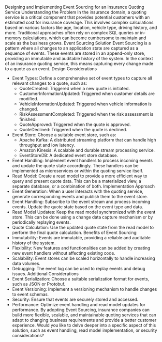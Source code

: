 Designing and Implementing Event Sourcing for an Insurance Quoting Service
Understanding the Problem
In the insurance domain, a quoting service is a critical component that provides potential customers with an estimated cost for insurance coverage. This involves complex calculations based on various factors like age, location, vehicle type, driving history, and more. Traditional approaches often rely on complex SQL queries or in-memory calculations, which can become cumbersome to maintain and scale as the business grows.
Event Sourcing Solution
Event Sourcing is a pattern where all changes to an application state are captured as a sequence of events. These events are stored in an append-only store, providing an immutable and auditable history of the system. In the context of an insurance quoting service, this means capturing every change made to a quote as an event.
Design Considerations
 * Event Types: Define a comprehensive set of event types to capture all relevant changes to a quote, such as:
   * QuoteCreated: Triggered when a new quote is initiated.
   * CustomerInformationUpdated: Triggered when customer details are modified.
   * VehicleInformationUpdated: Triggered when vehicle information is changed.
   * RiskAssessmentCompleted: Triggered when the risk assessment is finished.
   * QuoteApproved: Triggered when the quote is approved.
   * QuoteDeclined: Triggered when the quote is declined.
 * Event Store: Choose a suitable event store, such as:
   * Apache Kafka: A distributed streaming platform that can handle high throughput and low latency.
   * Amazon Kinesis: A scalable and durable stream processing service.
   * EventStoreDB: A dedicated event store database.
 * Event Handling: Implement event handlers to process incoming events and update the quote state accordingly. These handlers can be implemented as microservices or within the quoting service itself.
 * Read Model: Create a read model to provide a more efficient way to query and present quote data. This can be a materialized view, a separate database, or a combination of both.
Implementation Approach
 * Event Generation: When a user interacts with the quoting service, generate corresponding events and publish them to the event store.
 * Event Handling: Subscribe to the event stream and process incoming events. Update the quote state based on the event type and data.
 * Read Model Updates: Keep the read model synchronized with the event store. This can be done using a change data capture mechanism or by periodically replaying events.
 * Quote Calculation: Use the updated quote state from the read model to perform the final quote calculation.
Benefits of Event Sourcing
 * Immutability: Events are immutable, providing a reliable and auditable history of the system.
 * Flexibility: New features and functionalities can be added by creating new event handlers without affecting existing code.
 * Scalability: Event stores can be scaled horizontally to handle increasing data volumes.
 * Debugging: The event log can be used to replay events and debug issues.
Additional Considerations
 * Event Serialization: Choose a suitable serialization format for events, such as JSON or Protobuf.
 * Event Versioning: Implement a versioning mechanism to handle changes to event schemas.
 * Security: Ensure that events are securely stored and accessed.
 * Performance: Optimize event handling and read model updates for performance.
By adopting Event Sourcing, insurance companies can build more flexible, scalable, and maintainable quoting services that can adapt to changing business requirements and provide a better customer experience.
Would you like to delve deeper into a specific aspect of this solution, such as event handling, read model implementation, or security considerations?
